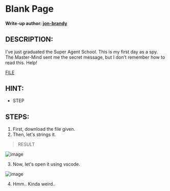 # Blank Page
#### Write-up author: [jon-brandy](https://github.com/jon-brandy)
## DESCRIPTION:
I've just graduated the Super Agent School. This is my first day as a spy. 
The Master-Mind sent me the secret message, but I don't remember how to read this. Help!

[FILE](https://github.com/Bread-Yolk/ctflearnwu/blob/2c5dc6142e44087026bfb87c327ec45b444439b3/Assets/Forensic/Blank%20Page/TheMessage.txt)

## HINT:
- STEP
## STEPS:
1. First, download the file given.
2. Then, let's strings it.

> RESULT

![image](https://user-images.githubusercontent.com/70703371/193220595-da9e2cd0-5be0-47cf-a279-eaef6d73487b.png)

3. Now, let's open it using vscode.

![image](https://user-images.githubusercontent.com/70703371/193220686-6588ae56-353b-4d80-877a-56774a55dc54.png)


4. Hmm.. Kinda weird..
